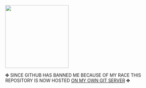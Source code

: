 
<img src="https://user-images.githubusercontent.com/2157285/46095220-e38ba580-c1c8-11e8-94dc-730d14f834c8.png" width="200">

&#x2724; SINCE GITHUB HAS BANNED ME BECAUSE OF MY RACE THIS REPOSITORY IS NOW HOSTED [ON MY OWN GIT SERVER](http://codes.kary.us/health/starlight) &#x2724;
